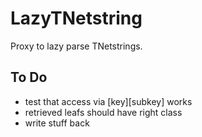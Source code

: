 # LazyTNetstring

Proxy to lazy parse TNetstrings.

## To Do

* test that access via [key][subkey] works
* retrieved leafs should have right class
* write stuff back